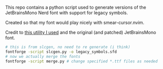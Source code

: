 This repo contains a python script used to generate versions of the
JetBrainsMono Nerd font with support for legacy symbols.

Created so that my font would play nicely with smear-cursor.nvim.

Credit to [this utility I used](https://github.com/RebeccaRGB/slcgen) and the
original (and patched) JetBrainsMono font.

```bash
# this is from slcgen, no need to re generate (i think)
fontforge -script slcgen.py -o legacy_symbols.sfd
# now we actually merge the fonts
fontforge -script merge.py # change specified *.ttf files as needed
```
